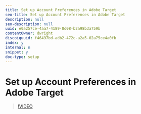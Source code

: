 ```yaml
---
title: Set up Account Preferences in Adobe Target
seo-title: Set up Account Preferences in Adobe Target
description: null
seo-description: null
uuid: e0a257ce-4aa7-4189-8d08-b2a98b3a759b
contentOwner: dwright
discoiquuid: f46497bd-adb2-472c-a2a5-02a75ce4a0fb
index: y
internal: n
snippet: y
doc-type: setup
---
```


# Set up Account Preferences in Adobe Target

>[!VIDEO](https://video.tv.adobe.com/v/17379/?quality=12)